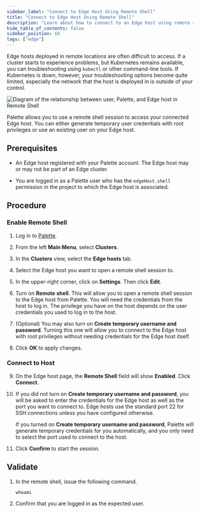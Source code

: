 ```yaml
---
sidebar_label: "Connect to Edge Host Using Remote Shell"
title: "Connect to Edge Host Using Remote Shell"
description: "Learn about how to connect to an Edge host using remote shell."
hide_table_of_contents: false
sidebar_position: 60
tags: ["edge"]
---
```


Edge hosts deployed in remote locations are often difficult to access. If a cluster starts to experience problems, but
Kubernetes remains available, you can troubleshooting using `kubectl` or other command-line tools. If Kubernetes is
down, however, your troubleshooting options become quite limited, especially the network that the host is deployed in is
outside of your control.

![Diagram of the relationship between user, Palette, and Edge host in Remote Shell](/clusters_edge_cluster-mgmt_remote-shell.webp)

Palette allows you to use a remote shell session to access your connected Edge host. You can either generate temporary
user credentials with root privileges or use an existing user on your Edge host.

## Prerequisites

- An Edge host registered with your Palette account. The Edge host may or may not be part of an Edge cluster.

- You are logged in as a Palette user who has the `edgeHost.shell` permission in the project to which the Edge host is
  associated.

## Procedure

### Enable Remote Shell

1. Log in to [Palette](https://console.spectrocloud.com).

2. From the left **Main Menu**, select **Clusters**.

3. In the **Clusters** view, select the **Edge hosts** tab.

4. Select the Edge host you want to open a remote shell session to.

5. In the upper-right corner, click on **Settings**. Then click **Edit**.

6. Turn on **Remote shell**. This will allow you to open a remote shell session to the Edge host from Palette. You will
   need the credentials from the host to log in. The privilege you have on the host depends on the user credentials you
   used to log in to the host.

7. (Optional) You may also turn on **Create temporary username and password**. Turning this one will allow you to
   connect to the Edge host with root privileges without needing credentials for the Edge host itself.

8. Click **OK** to apply changes.

### Connect to Host

9. On the Edge host page, the **Remote Shell** field will show **Enabled**. Click **Connect**.

10. If you did not turn on **Create temporary username and password**, you will be asked to enter the credentials for
    the Edge host as well as the port you want to connect to. Edge hosts use the standard port 22 for SSH connections
    unless you have configured otherwise.

    If you turned on **Create temporary username and password**, Palette will generate temporary credentials for you
    automatically, and you only need to select the port used to connect to the host.

11. Click **Confirm** to start the session.

## Validate

1. In the remote shell, issue the following command.

   ```shell
   whoami
   ```

2. Confirm that you are logged in as the expected user.
